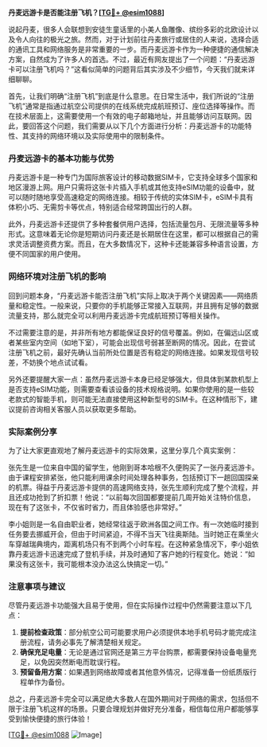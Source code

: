 **丹麦远游卡是否能注册飞机？[[TG💪+ @esim1088](https://t.me/s/esim1088)]**

说起丹麦，很多人会联想到安徒生童话里的小美人鱼雕像、缤纷多彩的北欧设计以及令人向往的极光之旅。然而，对于计划前往丹麦旅行或居住的人来说，选择合适的通讯工具和网络服务是非常重要的一步。而丹麦远游卡作为一种便捷的通信解决方案，自然成为了许多人的首选。不过，最近有网友提出了一个问题：“丹麦远游卡可以注册飞机吗？”这看似简单的问题背后其实涉及不少细节，今天我们就来详细聊聊。

首先，让我们明确“注册飞机”到底是什么意思。在日常生活中，我们所说的“注册飞机”通常是指通过航空公司提供的在线系统完成航班预订、座位选择等操作。而在技术层面上，这需要使用一个有效的电子邮箱地址，并且能够访问互联网。因此，要回答这个问题，我们需要从以下几个方面进行分析：丹麦远游卡的功能特性、其支持的网络环境以及实际使用中的限制条件。

### 丹麦远游卡的基本功能与优势

丹麦远游卡是一种专门为国际旅客设计的移动数据SIM卡，它支持全球多个国家和地区漫游上网。用户只需将这张卡片插入手机或其他支持eSIM功能的设备中，就可以随时随地享受高速稳定的网络连接。相较于传统的实体SIM卡，eSIM卡具有体积小巧、无需剪卡等优点，特别适合经常跨国出行的人群。

此外，丹麦远游卡还提供了多种套餐供用户选择，包括流量包月、无限流量等多种形式。这意味着无论你是短期访问丹麦还是长期居住在这里，都可以根据自己的需求灵活调整资费方案。而且，在大多数情况下，这种卡还能兼容多种语言设置，方便不同国家的用户使用。

### 网络环境对注册飞机的影响

回到问题本身，“丹麦远游卡能否注册飞机”实际上取决于两个关键因素——网络质量和稳定性。一般来说，只要你的手机能够正常接入互联网，并且拥有足够的数据流量支持，那么就完全可以利用丹麦远游卡完成航班预订等相关操作。

不过需要注意的是，并非所有地方都能保证良好的信号覆盖。例如，在偏远山区或者某些室内空间（如地下室），可能会出现信号弱甚至断网的情况。因此，在尝试注册飞机之前，最好先确认当前所处位置是否有稳定的网络连接。如果发现信号较差，不妨换个地点试试看。

另外还要提醒大家一点：虽然丹麦远游卡本身已经足够强大，但具体到某款机型上是否支持eSIM功能，则需要查看该设备的技术规格说明。如果你使用的是一些较老款式的智能手机，则可能无法直接使用这种新型号的SIM卡。在这种情形下，建议提前咨询相关客服人员以获取更多帮助。

### 实际案例分享

为了让大家更直观地了解丹麦远游卡的实际效果，这里分享几个真实案例：

张先生是一位来自中国的留学生，他刚到哥本哈根不久便购买了一张丹麦远游卡。由于课程安排紧张，他只能利用课余时间处理各种事务，包括预订下一趟回国探亲的机票。得益于丹麦远游卡提供的高速网络支持，张先生顺利完成了整个流程，并且还成功抢到了折扣票！他说：“以前每次回国都要提前几周开始关注特价信息，现在有了这张卡，不仅省时省力，而且体验感也非常好。”

李小姐则是一名自由职业者，她经常往返于欧洲各国之间工作。有一次她临时接到任务要去挪威开会，但由于时间紧迫，不得不当天飞往奥斯陆。当时她正在乘坐火车穿越瑞典境内，距离机场只有不到两个小时车程。在这种紧急情况下，李小姐依靠丹麦远游卡迅速完成了登机手续，并及时通知了客户她的行程变化。她说：“如果没有这张卡，我可能根本没办法这么快搞定一切。”

### 注意事项与建议

尽管丹麦远游卡功能强大且易于使用，但在实际操作过程中仍然需要注意以下几点：

1. **提前检查政策**：部分航空公司可能要求用户必须提供本地手机号码才能完成注册流程，请务必事先了解清楚相关规定。
2. **确保充足电量**：无论是通过官网还是第三方平台购票，都需要保持设备电量充足，以免因突然断电而耽误行程。
3. **预留备用方案**：如果遇到网络故障或者其他意外情况，记得准备一份纸质版行程单作为备份。

总之，丹麦远游卡完全可以满足绝大多数人在国外期间对于网络的需求，包括但不限于注册飞机这样的场景。只要合理规划并做好充分准备，相信每位用户都能够享受到愉快便捷的旅行体验！

[[TG💪+ @esim1088](https://t.me/s/esim1088) ![Image](https://i.postimg.cc/4NQfJmqS/Snipaste-2025-05-13-00-14-12.png)]